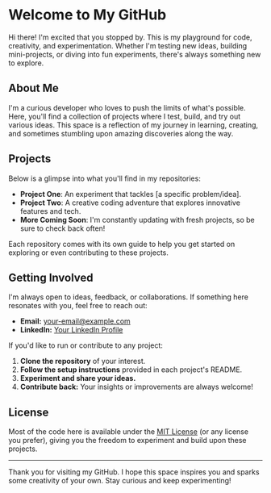 # Welcome to My GitHub

Hi there! I'm excited that you stopped by. This is my playground for code, creativity, and experimentation. Whether I'm testing new ideas, building mini-projects, or diving into fun experiments, there's always something new to explore.

## About Me

I'm a curious developer who loves to push the limits of what's possible. Here, you'll find a collection of projects where I test, build, and try out various ideas. This space is a reflection of my journey in learning, creating, and sometimes stumbling upon amazing discoveries along the way.

## Projects

Below is a glimpse into what you'll find in my repositories:

- **Project One**: An experiment that tackles [a specific problem/idea].  
- **Project Two**: A creative coding adventure that explores innovative features and tech.  
- **More Coming Soon**: I'm constantly updating with fresh projects, so be sure to check back often!

Each repository comes with its own guide to help you get started on exploring or even contributing to these projects.

## Getting Involved

I'm always open to ideas, feedback, or collaborations. If something here resonates with you, feel free to reach out:
- **Email:** [your-email@example.com](mailto:your-email@example.com)
- **LinkedIn:** [Your LinkedIn Profile](https://www.linkedin.com/in/yourprofile)

If you'd like to run or contribute to any project:
1. **Clone the repository** of your interest.  
2. **Follow the setup instructions** provided in each project's README.  
3. **Experiment and share your ideas.**  
4. **Contribute back:** Your insights or improvements are always welcome!

## License

Most of the code here is available under the [MIT License](https://opensource.org/licenses/MIT) (or any license you prefer), giving you the freedom to experiment and build upon these projects.

---

Thank you for visiting my GitHub. I hope this space inspires you and sparks some creativity of your own. Stay curious and keep experimenting!

